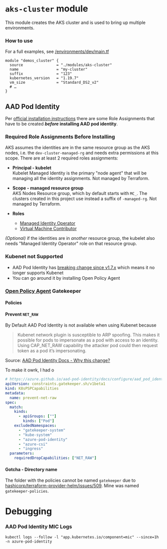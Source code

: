 # `aks-cluster` module

This module creates the AKS cluster and is used to bring up multiple environments.

### How to use

For a full examples, see [/environments/dev/main.tf](./../environments/dev/main.tf)

```hcl
module "demos_cluster" {
  source               = "./modules/aks-cluster"
  name                 = "my-cluster"
  suffix               = "123"
  kubernetes_version   = "1.19.7"
  vm_size              = "Standard_DS2_v2"
  # … 
}
```

## AAD Pod Identity

Per [official installation instructions](https://azure.github.io/aad-pod-identity/docs/getting-started/role-assignment/) there are some Role Assignments that have to be created **_before_ installing AAD pod identity**.

### Required Role Assignments Before Installing

AKS assumes the identities are in the same resource group as the AKS nodes, i.e. the `dev-cluster-managed-rg` and needs extra permissions at this scope. There are at least 2 required roles assignments:

- **Principal - kubelet**   
  Kubelet Managed Identity is the primary "node agent" that will be managing all the identity assignments. Not managed by Terraform.

- **Scope - managed resource group**  
  AKS Nodes Resource group, which by default starts with `MC_`. The clusters created in this project use instead a suffix of `-managed-rg`. Not managed by Terraform.

- **Roles**
  - [Managed Identity Operator](https://docs.microsoft.com/en-us/azure/role-based-access-control/built-in-roles#managed-identity-operator)
  - [Virtual Machine Contributor](https://docs.microsoft.com/en-us/azure/role-based-access-control/built-in-roles#virtual-machine-contributor)

_(Optional)_ if the identities are in _another_ resource group, the kubelet also needs "Managed Identity Operator" role on that resource group.

### Kubenet not Supported

- AAD Pod Identity has [breaking change since v1.7.x](https://azure.github.io/aad-pod-identity/docs/#v17x-breaking-change) which means it no longer supports Kubenet
- You can go around it by installing Open Policy Agent

### [Open Policy Agent]((https://www.openpolicyagent.org/)) Gatekeeper

#### Policies

#### Prevent `NET_RAW`

By Default AAD Pod Identity is not available when using Kubenet because

> Kubenet network plugin is susceptible to ARP spoofing. This makes it possible for pods to impersonate as a pod with access to an identity. Using CAP_NET_RAW capability the attacker pod could then request token as a pod it’s impersonating.

Source: [AAD Pod Identity Docs - Why this change?](https://azure.github.io/aad-pod-identity/docs/configure/aad_pod_identity_on_kubenet/)

To make it owrk, I had o

```yaml
# https://azure.github.io/aad-pod-identity/docs/configure/aad_pod_identity_on_kubenet/
apiVersion: constraints.gatekeeper.sh/v1beta1
kind: K8sPSPCapabilities
metadata:
  name: prevent-net-raw
spec:
  match:
    kinds:
      - apiGroups: [""]
        kinds: ["Pod"]
    excludedNamespaces:
      - "gatekeeper-system"
      - "kube-system"
      - "azure-pod-identity"
      - "azure-csi"
      - "ingress"
  parameters:
    requiredDropCapabilities: ["NET_RAW"]
```

#### Gotcha - Directory name

The folder with the policies cannot be named `gatekeeper` due to [hashicorp/terraform-provider-helm/issues/509](https://github.com/hashicorp/terraform-provider-helm/issues/509). Mine was named `gatekeeper-policies`.

# Debugging

### AAD Pod Identity MIC Logs

```
kubectl logs --follow -l "app.kubernetes.io/component=mic" --since=1h -n azure-pod-identity
```
